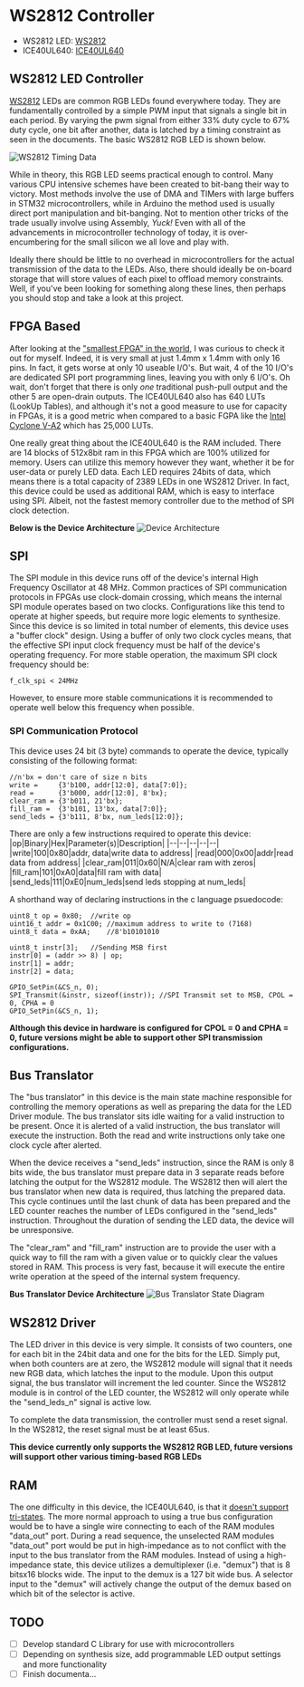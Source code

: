 

# WS2812 Controller

 - WS2812 LED: [WS2812](https://cdn-shop.adafruit.com/datasheets/WS2812.pdf)
 - ICE40UL640: [ICE40UL640](https://www.latticesemi.com/~/media/LatticeSemi/Documents/DataSheets/iCE/iCE40UltraLiteDataSheetDS1050.pdf)

 
## WS2812 LED Controller
[WS2812](https://cdn-shop.adafruit.com/datasheets/WS2812.pdf) LEDs are common RGB LEDs found everywhere today. They are fundamentally controlled by a simple PWM input that signals a single bit in each period. By varying the pwm signal from either 33% duty cycle to 67% duty cycle, one bit after another, data is latched by a timing constraint as seen in the documents. The basic WS2812 RGB LED is shown below.

![WS2812 Timing Data](/Images/WS2812_timing.png)

While in theory, this RGB LED seems practical enough to control. Many various CPU intensive schemes have been created to bit-bang their way to victory. Most methods involve the use of DMA and TIMers with large buffers in STM32 microcontrollers, while in Arduino the method used is usually direct port manipulation and bit-banging. Not to mention other tricks of the trade usually involve using Assembly, *Yuck!* Even with all of the advancements in microcontroller technology of today, it is over-encumbering for the small silicon we all love and play with. 

Ideally there should be little to no overhead in microcontrollers for the actual transmission of the data to the LEDs. Also, there should ideally be on-board storage that will store values of each pixel to offload memory constraints. Well, if you've been looking for something along these lines, then perhaps you should stop and take a look at this project.

## FPGA Based

After looking at the ["smallest FPGA" in the world](https://www.latticesemi.com/Products/FPGAandCPLD/iCE40Ultra), I was curious to check it out for myself. Indeed, it is very small at just 1.4mm x 1.4mm with only 16 pins. In fact, it gets worse at only 10 useable I/O's. But wait, 4 of the 10 I/O's are dedicated SPI port programming lines, leaving you with only 6 I/O's. Oh wait, don't forget that there is only *one* traditional push-pull output and the other 5 are open-drain outputs. The ICE40UL640 also has 640 LUTs (LookUp Tables), and although it's not a good measure to use for capacity in FPGAs, it is a good metric when compared to a basic FGPA like the [Intel Cyclone V-A2](https://www.intel.com/content/dam/www/programmable/us/en/pdfs/literature/hb/cyclone-v/cv_51001.pdf) which has 25,000 LUTs. 

One really great thing about the ICE40UL640 is the RAM included. There are 14 blocks of 512x8bit ram in this FPGA which are 100% utilized for memory. Users can utilize this memory however they want, whether it be for user-data or purely LED data. Each LED requires 24bits of data, which means there is a total capacity of 2389 LEDs in one WS2812 Driver. In fact, this device could be used as additional RAM, which is easy to interface using SPI. Albeit, not the fastest memory controller due to the method of SPI clock detection.

**Below is the Device Architecture**
![Device Architecture](/Images/WS2812_Device_Overview-Device%20Overview.png)

## SPI 
The SPI module in this device runs off of the device's internal High Frequency Oscillator at 48 MHz. Common practices of SPI communication protocols in FPGAs use clock-domain crossing, which means the internal SPI module operates based on two clocks. Configurations like this tend to operate at higher speeds, but require more logic elements to synthesize. Since this device is so limited in total number of elements, this device uses a "buffer clock" design. Using a buffer of only two clock cycles means, that the effective SPI input clock frequency must be half of the device's operating frequency. For more stable operation, the maximum SPI clock frequency should be:

    f_clk_spi < 24MHz

However, to ensure more stable communications it is recommended to operate well below this frequency when possible.

### SPI Communication Protocol
This device uses 24 bit (3 byte) commands to operate the device, typically consisting of the following format:

    //n'bx = don't care of size n bits
    write =		{3'b100, addr[12:0], data[7:0]};
    read =		{3'b000, addr[12:0], 8'bx};
    clear_ram =	{3'b011, 21'bx};
    fill_ram =	{3'b101, 13'bx, data[7:0]};
    send_leds =	{3'b111, 8'bx, num_leds[12:0]};

There are only a few instructions required to operate this device:
|op|Binary|Hex|Parameter(s)|Description|
|--|--|--|--|--|
|write|100|0x80|addr, data|write data to address|
|read|000|0x00|addr|read data from address|
|clear_ram|011|0x60|N/A|clear ram with zeros|
|fill_ram|101|0xA0|data|fill ram with data|
|send_leds|111|0xE0|num_leds|send leds stopping at num_leds|

A shorthand way of declaring instructions in the c language psuedocode:

    uint8_t op = 0x80;	//write op
    uint16_t addr = 0x1C00;	//maximum address to write to (7168)
    uint8_t data = 0xAA;	//8'b10101010
    
    uint8_t instr[3];	//Sending MSB first
    instr[0] = (addr >> 8) | op; 
	instr[1] = addr;
	instr[2] = data;
	
	GPIO_SetPin(&CS_n, 0);
	SPI_Transmit(&instr, sizeof(instr)); //SPI Transmit set to MSB, CPOL = 0, CPHA = 0
	GPIO_SetPin(&CS_n, 1);
    
**Although this device in hardware is configured for CPOL = 0 and CPHA = 0, future versions might be able to support other SPI transmission configurations.**

## Bus Translator
The "bus translator" in this device is the main state machine responsible for controlling the memory operations as well as preparing the data for the LED Driver module. The bus translator sits idle waiting for a valid instruction to be present. Once it is alerted of a valid instruction, the bus translator will execute the instruction. Both the read and write instructions only take one clock cycle after alerted. 

When the device receives a "send_leds" instruction, since the RAM is only 8 bits wide, the bus translator must prepare data in 3 separate reads before latching the output for the WS2812 module. The WS2812 then will alert the bus translator when new data is required, thus latching the prepared data. This cycle continues until the last chunk of data has been prepared and the LED counter reaches the number of LEDs configured in the "send_leds" instruction. Throughout the duration of sending the LED data, the device will be unresponsive.

The "clear_ram" and "fill_ram" instruction are to provide the user with a quick way to fill the ram with a given value or to quickly clear the values stored in RAM. This process is very fast, because it will execute the entire write operation at the speed of the internal system frequency.

**Bus Translator Device Architecture**
![Bus Translator State Diagram](/Images/WS2812_Device_Overview-Bus%20Translator.png)

## WS2812 Driver
The LED driver in this device is very simple. It consists of two counters, one for each bit in the 24bit data and one for the bits for the LED. Simply put, when both counters are at zero, the WS2812 module will signal that it needs new RGB data, which latches the input to the module. Upon this output signal, the bus translator will increment the led counter. Since the WS2812  module is in control of the LED counter, the WS2812 will only operate while the "send_leds_n" signal is active low.

To complete the data transmission, the controller must send a reset signal. In the WS2812, the reset signal must be at least 65us.

**This device currently only supports the WS2812 RGB LED, future versions will support other various timing-based RGB LEDs**

## RAM
The one difficulty in this device, the ICE40UL640, is that it [doesn't support tri-states](https://www.latticesemi.com/en/Support/AnswerDatabase/4/7/7/4771). The more normal approach to using a true bus configuration would be to have a single wire connecting to each of the RAM modules "data_out" port. During a read sequence, the unselected RAM modules "data_out" port would be put in high-impedance as to not conflict with the input to the bus translator from the RAM modules. Instead of using a high-impedance state, this device utilizes a demultiplexer (i.e. "demux") that is 8 bitsx16 blocks wide. The input to the demux is a 127 bit wide bus. A selector input to the "demux" will actively change the output of the demux based on which bit of the selector is active.

## TODO

 - [ ] Develop standard C Library for use with microcontrollers
 - [ ] Depending on synthesis size, add programmable LED output settings and more functionality
 - [ ] Finish documenta...
